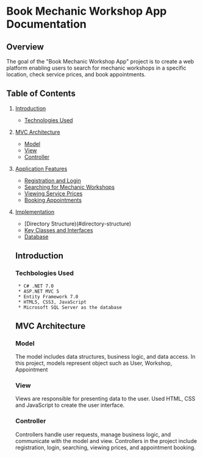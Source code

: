 # Book Mechanic Workshop App Documentation

## Overview
The goal of the "Book Mechanic Workshop App" project is to create a web platform enabling users to search for mechanic workshops in a specific location, check service prices, and book appointments.

## Table of Contents
1. [Introduction](#introduction)
   * [Technologies Used](#technologie-used)
2. [MVC Architecture](#mvc-architecture)
   * [Model](#model)
   * [View](#view)
   * [Controller](#controller)
3. [Application Features](#application-features)
   * [Registration and Login](#registration-and-login)
   * [Searching for Mechanic Workshops](#searching-for-mechanic-workshops)
   * [Viewing Service Prices](#viewing-service-prices)
   * [Booking Appointments](#booking-appointments)
4. [Implementation](#implementation)
    * [Directory Structure)(#directory-structure)
    * [Key Classes and Interfaces](#key-classes-and-interfaces)
    * [Database](#database)
  
   ## Introduction
   ### Techbologies Used 
        * C# .NET 7.0
        * ASP.NET MVC 5
        * Entity Framework 7.0
        * HTML5, CSS3, JavaScript
        * Microsoft SQL Server as the database

   ## MVC Architecture
   ### Model
   The model includes data structures, business logic, and data access. In this project, models represent object such as 
   User, Workshop, Appointment
   ### View
   Views are responsible for presenting data to the user. Used HTML, CSS and JavaScript to create the user interface.
   ### Controller
   Controllers handle user requests, manage business logic, and communicate with the model and view. Controllers in the 
   project include registration, login, searching, viewing prices, and appointment booking.
   

